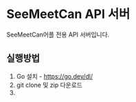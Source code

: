 # SeeMeetCan API 서버

SeeMeetCan어플 전용 API 서버입니다.

## 실행방법

1. Go 설치 - https://go.dev/dl/
2. git clone 및 zip 다운로드
3. 
